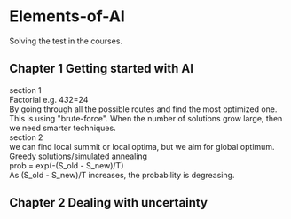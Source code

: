 # Elements-of-AI
Solving the test in the courses.<br>
## Chapter 1 Getting started with AI
section 1<br>
Factorial e.g. 4*3*2=24<br>
By going through all the possible routes and find the most optimized one. This is using "brute-force". When the number of solutions grow large, then we need smarter techniques.<br>
section 2<br>
we can find local summit or local optima, but we aim for global optimum.<br>
Greedy solutions/simulated annealing<br>
prob = exp(-(S_old - S_new)/T)<br>
As (S_old - S_new)/T increases, the probability is degreasing. 
## Chapter 2 Dealing with uncertainty




